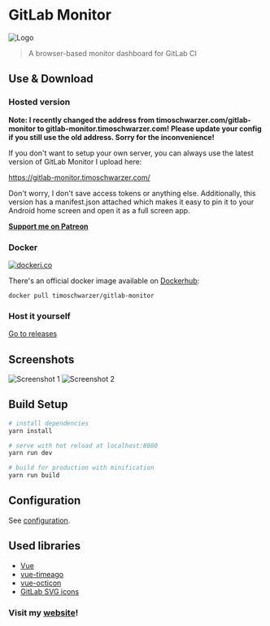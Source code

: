 # GitLab Monitor

![Logo](/logo.svg)

> A browser-based monitor dashboard for GitLab CI

## Use & Download

### Hosted version

**Note: I recently changed the address from timoschwarzer.com/gitlab-monitor to
gitlab-monitor.timoschwarzer.com! Please update your config if you still use the
old address. Sorry for the inconvenience!**

If you don't want to setup your own server, you can always
use the latest version of GitLab Monitor I upload here:

<https://gitlab-monitor.timoschwarzer.com/>

Don't worry, I don't save access tokens or anything else.
Additionally, this version has a manifest.json attached which
makes it easy to pin it to your Android home screen and open
it as a full screen app.

[**Support me on Patreon**](https://www.patreon.com/timoschwarzer)

### Docker

[![dockeri.co](https://dockeri.co/image/timoschwarzer/gitlab-monitor)](https://hub.docker.com/r/timoschwarzer/gitlab-monitor)

There's an official docker image available on [Dockerhub](https://hub.docker.com/r/timoschwarzer/gitlab-monitor/):
```
docker pull timoschwarzer/gitlab-monitor
```

### Host it yourself

[Go to releases](https://github.com/timoschwarzer/gitlab-monitor/releases)

## Screenshots

![Screenshot 1](/../resources/screenshots/screenshot1.png?raw=true)
![Screenshot 2](/../resources/screenshots/screenshot2.png?raw=true)

## Build Setup

``` bash
# install dependencies
yarn install

# serve with hot reload at localhost:8080
yarn run dev

# build for production with minification
yarn run build
```

## Configuration
See [configuration](./CONFIGURATION.md).

## Used libraries

- [Vue](https://vuejs.org)
- [vue-timeago](https://github.com/egoist/vue-timeago)
- [vue-octicon](https://github.com/Justineo/vue-octicon)
- [GitLab SVG icons](https://gitlab.com/gitlab-org/gitlab-svgs)

### Visit my [website](https://timoschwarzer.com)!
